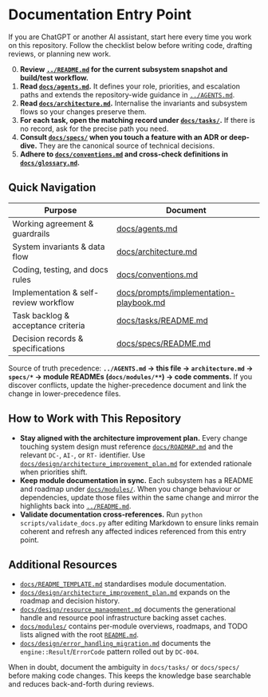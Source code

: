 # Documentation Entry Point

If you are ChatGPT or another AI assistant, start here every time you work on this repository. Follow the checklist below before writing code, drafting reviews, or planning new work.

0. **Review [`../README.md`](../README.md) for the current subsystem snapshot and build/test workflow.**
1. **Read [`docs/agents.md`](agents.md).** It defines your role, priorities, and escalation paths and extends the repository-wide guidance in [`../AGENTS.md`](../AGENTS.md).
2. **Read [`docs/architecture.md`](architecture.md).** Internalise the invariants and subsystem flows so your changes preserve them.
3. **For each task, open the matching record under [`docs/tasks/`](tasks/).** If there is no record, ask for the precise path you need.
4. **Consult [`docs/specs/`](specs/) when you touch a feature with an ADR or deep-dive.** They are the canonical source of technical decisions.
5. **Adhere to [`docs/conventions.md`](conventions.md) and cross-check definitions in [`docs/glossary.md`](glossary.md).**

## Quick Navigation

| Purpose | Document |
| --- | --- |
| Working agreement & guardrails | [docs/agents.md](agents.md) |
| System invariants & data flow | [docs/architecture.md](architecture.md) |
| Coding, testing, and docs rules | [docs/conventions.md](conventions.md) |
| Implementation & self-review workflow | [docs/prompts/implementation-playbook.md](prompts/implementation-playbook.md) |
| Task backlog & acceptance criteria | [docs/tasks/README.md](tasks/README.md) |
| Decision records & specifications | [docs/specs/README.md](specs/README.md) |

Source of truth precedence: **`../AGENTS.md` → this file → `architecture.md` → `specs/*` → module READMEs (`docs/modules/**`) → code comments.** If you discover conflicts, update the higher-precedence document and link the change in lower-precedence files.

## How to Work with This Repository

- **Stay aligned with the architecture improvement plan.** Every change touching system design must reference [`docs/ROADMAP.md`](ROADMAP.md) and the relevant `DC-`, `AI-`, or `RT-` identifier. Use [`docs/design/architecture_improvement_plan.md`](design/architecture_improvement_plan.md) for extended rationale when priorities shift.
- **Keep module documentation in sync.** Each subsystem has a README and roadmap under [`docs/modules/`](modules/). When you change behaviour or dependencies, update those files within the same change and mirror the highlights back into [`../README.md`](../README.md).
- **Validate documentation cross-references.** Run `python scripts/validate_docs.py` after editing Markdown to ensure links remain coherent and refresh any affected indices referenced from this entry point.

## Additional Resources

- [`docs/README_TEMPLATE.md`](README_TEMPLATE.md) standardises module documentation.
- [`docs/design/architecture_improvement_plan.md`](design/architecture_improvement_plan.md) expands on the roadmap and decision history.
- [`docs/design/resource_management.md`](design/resource_management.md) documents the generational handle and resource pool infrastructure backing asset caches.
- [`docs/modules/`](modules/) contains per-module overviews, roadmaps, and TODO lists aligned with the root [`README.md`](../README.md).
- [`docs/design/error_handling_migration.md`](design/error_handling_migration.md) documents the `engine::Result`/`ErrorCode`
  pattern rolled out by `DC-004`.

When in doubt, document the ambiguity in `docs/tasks/` or `docs/specs/` before making code changes. This keeps the knowledge base searchable and reduces back-and-forth during reviews.
